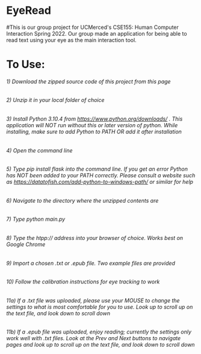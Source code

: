 # EyeRead
#This is our group project for UCMerced's CSE155: Human Computer Interaction Spring 2022. Our group made an application for being able to read text using your eye as the main interaction tool.
# To Use:
###### 1) Download the zipped source code of this project from this page
###### 2) Unzip it in your local folder of choice
###### 3) Install Python 3.10.4 from https://www.python.org/downloads/ . This application will NOT run without this or later version of python. While installing, make sure to add Python to PATH OR add it after installation
###### 4) Open the command line
###### 5) Type *pip install flask* into the command line. If you get an error Python has NOT been added to your PATH correctly. Please consult a website such as https://datatofish.com/add-python-to-windows-path/ or similar for help
###### 6) Navigate to the directory where the unzipped contents are
###### 7) Type *python main.py*
###### 8) Type the *htpp://* address into your browser of choice. Works best on Google Chrome
###### 9) Import a chosen .txt or .epub file. Two example files are provided
###### 10) Follow the calibration instructions for eye tracking to work
###### 11a) If a .txt file was uploaded, please use your MOUSE to change the settings to what is most comfortable for you to use. Look up to scroll up on the text file, and look down to scroll down
###### 11b) If a .epub file was uploaded, enjoy reading; currently the settings only work well with .txt files. Look at the *Prev* and *Next* buttons to navigate pages and look up to scroll up on the text file, and look down to scroll down
